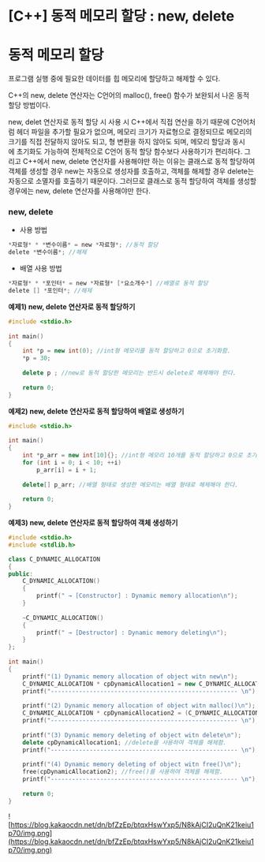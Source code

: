 # [C++] 동적 메모리 할당 : new, delete

# 동적 메모리 할당

프로그램 실행 중에 필요한 데이터를 힙 메모리에 할당하고 해제할 수 있다.

C++의 new, delete 연산자는 C언어의 malloc(), free() 함수가 보완되서 나온 동적 할당 방법이다.

new, delet 연산자로 동적 할당 시 사용 시 C++에서 직접 연산을 하기 때문에 C언어처럼 헤더 파일을 추가할 필요가 없으며, 메모리 크기가 자료형으로 결정되므로 메모리의 크기를 직접 전달하지 않아도 되고, 형 변환을 하지 않아도 되며, 메모리 할당과 동시에 초기화도 가능하여 전체적으로 C언어 동적 할당 함수보다 사용하기가 편리하다. 그리고 C++에서 new, delete 연산자를 사용해야만 하는 이유는 클래스로 동적 할당하여 객체를 생성할 경우 new는 자동으로 생성자를 호출하고, 객체를 해제할 경우 delete는 자동으로 소멸자를 호출하기 때문이다. 그러므로 클래스로 동적 할당하여 객체를 생성할 경우에는 new, delete 연산자를 사용해야만 한다.

### **new, delete**

- 사용 방법

```cpp
*자료형* * *변수이름* = new *자료형*; //동적 할당
delete *변수이름*; //해제
```

- 배열 사용 방법

```cpp
*자료형* * *포인터* = new *자료형* [*요소개수*] //배열로 동적 할당
delete [] *포인터*; //해제
```

**예제1) new, delete 연산자로 동적 할당하기**

```cpp
#include <stdio.h>
 
int main()
{
    int *p = new int(0); //int형 메모리를 동적 할당하고 0으로 초기화함.
    *p = 30;
 
    delete p ; //new로 동적 할당한 메모리는 반드시 delete로 해제해야 한다.
    
    return 0;
}
```

**예제2) new, delete 연산자로 동적 할당하여 배열로 생성하기**

```cpp
#include <stdio.h>
 
int main()
{
    int *p_arr = new int[10]{}; //int형 메모리 10개를 동적 할당하고 0으로 초기화'{}'함.
    for (int i = 0; i < 10; ++i)
        p_arr[i] = i + 1;
 
    delete[] p_arr; //배열 형태로 생성한 메모리는 배열 형태로 해제해야 한다.
    
    return 0;
}
```

**예제3) new, delete 연산자로 동적 할당하여 객체 생성하기**

```cpp
#include <stdio.h>
#include <stdlib.h>

class C_DYNAMIC_ALLOCATION
{
public:
    C_DYNAMIC_ALLOCATION()
    {
        printf(" → [Constructor] : Dynamic memory allocation\n");
    }
 
    ~C_DYNAMIC_ALLOCATION()
    {
        printf(" → [Destructor] : Dynamic memory deleting\n");
    }
};
 
int main()
{
    printf("(1) Dynamic memory allocation of object witn new\n");
    C_DYNAMIC_ALLOCATION * cpDynamicAllocation1 = new C_DYNAMIC_ALLOCATION; //new를 사용하여 객체를 동적 할당함.
    printf("----------------------------------------------------- \n");
 
    printf("(2) Dynamic memory allocation of object witn malloc()\n");
    C_DYNAMIC_ALLOCATION * cpDynamicAllocation2 = (C_DYNAMIC_ALLOCATION *)malloc(sizeof(C_DYNAMIC_ALLOCATION) * 1); //malloc()을 사용하여 객체를 동적 할당함.
    printf("----------------------------------------------------- \n");
 
    printf("(3) Dynamic memory deleting of object witn delete\n");
    delete cpDynamicAllocation1; //delete를 사용하여 객체를 해제함.
    printf("----------------------------------------------------- \n");
 
    printf("(4) Dynamic memory deleting of object witn free()\n");
    free(cpDynamicAllocation2); //free()를 사용하여 객체를 해제함.
    printf("----------------------------------------------------- \n");
 
    return 0;
}
```

![https://blog.kakaocdn.net/dn/bfZzEp/btqxHswYxp5/N8kAjCI2uQnK21keiu1p70/img.png](https://blog.kakaocdn.net/dn/bfZzEp/btqxHswYxp5/N8kAjCI2uQnK21keiu1p70/img.png)